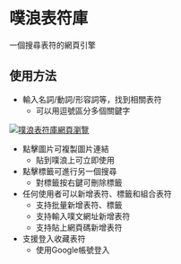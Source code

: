 # 噗浪表符庫
一個搜尋表符的網頁引擎

## 使用方法
+ 輸入名詞/動詞/形容詞等，找到相關表符
 	+ 可以用逗號區分多個關鍵字
	
[![噗浪表符庫網頁瀏覽](https://i.imgur.com/95WkyvZ.png "噗浪表符庫網頁瀏覽")](https://papple23g-mysite2.herokuapp.com/ "噗浪表符庫網頁瀏覽")
+ 點擊圖片可複製圖片連結
	+ 貼到噗浪上可立即使用
+ 點擊標籤可進行另一個搜尋
	+ 對標籤按右鍵可刪除標籤
+ 任何使用者可以新增表符、標籤和組合表符
	+ 支持批量新增表符、標籤
	+ 支持輸入噗文網址新增表符
	+ 支持貼上網頁碼新增表符
+ 支援登入收藏表符
    + 使用Google帳號登入

